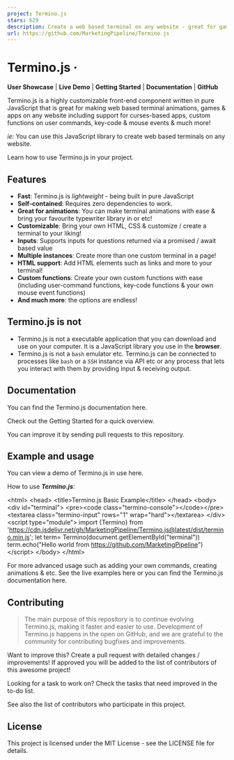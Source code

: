 ```yaml
---
project: Termino.js
stars: 629
description: Create a web based terminal on any website - great for games, animations and real world apps!
url: https://github.com/MarketingPipeline/Termino.js
---
```


Termino.js ·
============

**User Showcase** | **Live Demo** | **Getting Started** | **Documentation** | **GitHub**

Termino.js is a highly customizable front-end component written in pure JavaScript that is great for making web based terminal animations, games & apps on any website including support for curses-based apps, custom functions on user commands, key-code & mouse events & much more!

_ie:_ You can use this JavaScript library to create web based terminals on any website.

Learn how to use Termino.js in your project.

Features
--------

-   **Fast**: Termino.js is _lightweight_ - being built in pure JavaScript
-   **Self-contained**: Requires zero dependencies to work.
-   **Great for animations**: You can make terminal animations with ease & bring your favourite typewriter library in or etc!
-   **Customizable**: Bring your own HTML, CSS & customize / create a terminal to your liking!
-   **Inputs**: Supports inputs for questions returned via a promised / await based value
-   **Multiple instances**: Create more than one custom terminal in a page!
-   **HTML support**: Add HTML elements such as links and more to your terminal!
-   **Custom functions**: Create your own custom functions with ease (including user-command functions, key-code functions & your own mouse event functions)
-   **And much more**: the options are endless!

Termino.js is not
-----------------

-   Termino.js is not a executable application that you can download and use on your computer. It is a JavaScript library you use in the **browser**.
-   Termino.js is not a `bash` emulator etc. Termino.js can be connected to processes like `bash` or a `SSH` instance via API etc or any process that lets you interact with them by providing input & receiving output.

Documentation
-------------

You can find the Termino.js documentation here.

Check out the Getting Started for a quick overview.

You can improve it by sending pull requests to this repository.

Example and usage
-----------------

You can view a demo of Termino.js in use here.

How to use **_Termino.js_**:

<!doctype html\>
  <html\>
    <head\>
    <title\>Termino.js Basic Example</title\>
    </head\>
    <body\>
      <div id\="terminal"\>
      <pre\><code class\="termino-console"\></code\></pre\>
      <textarea class\="termino-input" rows\="1" wrap\="hard"\></textarea\>
      </div\>
      <script type\="module"\>
        import {Termino} from 'https://cdn.jsdelivr.net/gh/MarketingPipeline/Termino.js@latest/dist/termino.min.js';
        let term\= Termino(document.getElementById("terminal"))
        term.echo("Hello world from https://github.com/MarketingPipeline")
      </script\>
    </body\>
  </html\>

For more advanced usage such as adding your own commands, creating animations & etc. See the live examples here or you can find the Termino.js documentation here.

Contributing
------------

> The main purpose of this repository is to continue evolving Termino.js, making it faster and easier to use. Development of Termino.js happens in the open on GitHub, and we are grateful to the community for contributing bugfixes and improvements.

Want to improve this? Create a pull request with detailed changes / improvements! If approved you will be added to the list of contributors of this awesome project!

Looking for a task to work on? Check the tasks that need improved in the to-do list.

See also the list of contributors who participate in this project.

License
-------

This project is licensed under the MIT License - see the LICENSE file for details.
